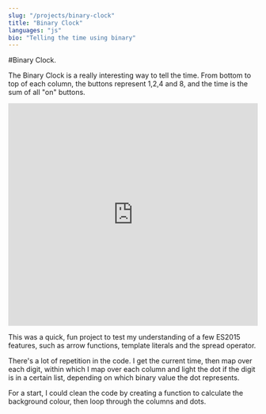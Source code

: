 ```yaml
---
slug: "/projects/binary-clock"
title: "Binary Clock"
languages: "js"
bio: "Telling the time using binary"
---
```


#Binary Clock<span>.</span>

The Binary Clock is a really interesting way to tell the time. From bottom to top of each column, the buttons represent 1,2,4 and 8, and the time is the sum of all "on" buttons.

<iframe height="450px" style="width: 100%;" scrolling="no" title="Binary Clock" src="https://codepen.io/andrewpblee/embed/preview/EJgmQP?height=265&theme-id=default&default-tab=result" frameborder="no" allowtransparency="true" allowfullscreen="true">
  See the Pen <a href='https://codepen.io/andrewpblee/pen/EJgmQP'>Binary Clock</a> by andrewpblee
  (<a href='https://codepen.io/andrewpblee'>@andrewpblee</a>) on <a href='https://codepen.io'>CodePen</a>.
</iframe>

This was a quick, fun project to test my understanding of a few ES2015 features, such as arrow functions, template literals and the spread operator.

There's a lot of repetition in the code. I get the current time, then map over each digit, within which I map over each column and light the dot if the digit is in a certain list, depending on which binary value the dot represents.

For a start, I could clean the code by creating a function to calculate the background colour, then loop through the columns and dots.
